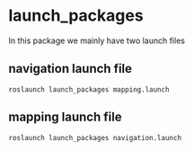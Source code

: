 # launch_packages
In this package we mainly have two launch files 
## navigation launch file
```
roslaunch launch_packages mapping.launch
```
## mapping launch file
```
roslaunch launch_packages navigation.launch
```
